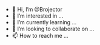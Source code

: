 - 👋 Hi, I’m @Brojector
- 👀 I’m interested in ...
- 🌱 I’m currently learning ...
- 💞️ I’m looking to collaborate on ...
- 📫 How to reach me ...

<!---
Brojector/Brojector is a ✨ special ✨ repository because its `README.md` (this file) appears on your GitHub profile.
You can click the Preview link to take a look at your changes.
--->
